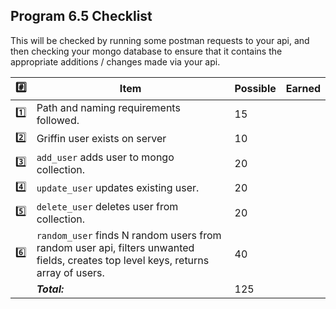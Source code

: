  ## Program 6.5 Checklist

This will be checked by running some postman requests to your api, and then checking your mongo
database to ensure that it contains the appropriate additions / changes made via your api.

| :hash:  | Item                                                                   | Possible | Earned |
|----|------------------------------------------------------------------------|----------|--------|
|  :one:  |Path and naming requirements followed.                            | 15       |        |
|  :two:  |Griffin user exists on server                                     | 10       |        |
|  :three:  |`add_user` adds user to mongo collection.                         | 20       |        |
|  :four:  |`update_user` updates existing user.                              | 20       |        |
|  :five:  |`delete_user` deletes user from collection.                       | 20       |        |
|  :six:  |`random_user` finds N random users from random user api, filters unwanted fields, creates top level keys, returns array of users. | 40       |        |
|    | ***Total:***                                                           | 125      |        | 





